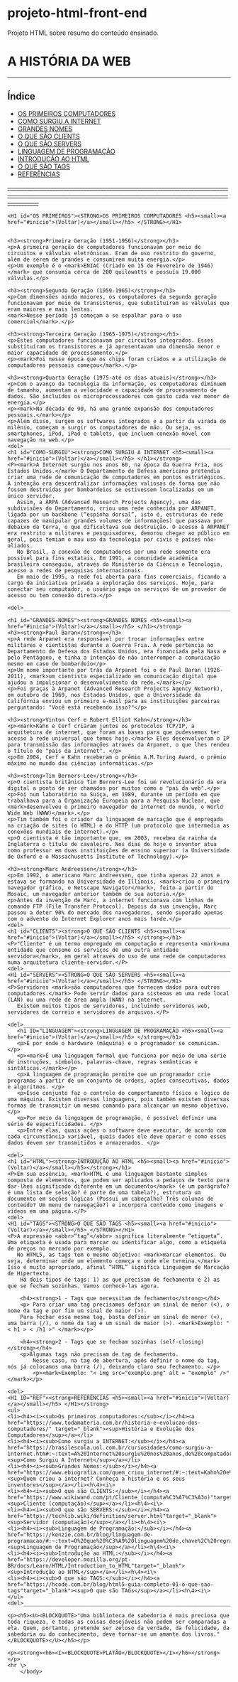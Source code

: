 # projeto-html-front-end
Projeto HTML sobre resumo do conteúdo ensinado.
<html> 
    <head>
    <title>Projeto HTML</title>
        </head>
        <body>
            <h1 id="inicio">A HISTÓRIA DA WEB</h1>
            <hr />
            <h2>Índice</h2>
            <ul>
        <li><a href="#OS PRIMEIROS">OS PRIMEIROS COMPUTADORES</a></li>
        <li><a href="#COMO-SURGIU">COMO SURGIU A INTERNET</a></li>
        <li><a href="#GRANDES-NOMES">GRANDES NOMES</a></li>
        <li><a href="#CLIENTS">O QUE SÃO CLIENTS</a></li>
        <li><a href="#SERVERS">O QUE SÃO SERVERS</a></li>
        <li><a href="#LINGUAGEM">LINGUAGEM DE PROGRAMAÇÃO</a></li>
        <li><a href="#HTML">INTRODUÇÃO AO HTML</a></li>
        <li><a href="#TAGS">O QUE SÃO TAGS</a></li>
        <li><a href="#REF">REFERÊNCIAS</a></li>
    </ul>
    <del>_______________________________________________________________________________________________________________________________________________________________________</del>
    
    <H1 id="OS PRIMEIROS"><STRONG>OS PRIMEIROS COMPUTADORES <h5><small><a href="#inicio">(Voltar)</a></small></h5> </STRONG></H1>
    
   
    <h3><strong>Primeira Geração (1951-1956)</strong></h3> 
    <p>A primeira geração de computadores funcionavam por meio de circuitos e válvulas eletrônicas. Eram de uso restrito do governo, além de serem de grandes e consumirem muita energia.</p>
    <p>Um exemplo é o <mark>ENIAC (Criado em 15 de Fevereiro de 1946)</mark> que consumia cerca de 200 quilowatts e possuía 19.000 válvulas.</p>
    
    <h3><strong>Segunda Geração (1959-1965)</strong></h3>
    <p>Com dimensões ainda maiores, os computadores da segunda geração funcionavam por meio de transistores, que substituíram as válvulas que eram maiores e mais lentas. 
    <mark>Nesse período já começam a se espalhar para o uso comercial</mark>.</p>
    
    <h3><strong>Terceira Geração (1965-1975)</strong></h3>
    <p>Estes computadores funcionavam por circuitos integrados. Esses substituíram os transistores e já apresentavam uma dimensão menor e maior capacidade de processamento.</p>
    <p><mark>Foi nesse época que os chips foram criados e a utilização de computadores pessoais começou</mark>.</p>
    
    <h3><strong>Quarta Geração (1975-até os dias atuais)</strong></h3>
    <p>Com o avanço da tecnologia da informação, os computadores diminuem de tamanho, aumentam a velocidade e capacidade de processamento de dados. São incluídos os microprocessadores com gasto cada vez menor de energia.</p>
    <p><mark>Na década de 90, há uma grande expansão dos computadores pessoais.</mark></p>    
    <p>Além disso, surgem os softwares integrados e a partir da virada do milênio, começam a surgir os computadores de mão. Ou seja, os smartphones, iPod, iPad e tablets, que incluem conexão móvel com navegação na web.</p>
    <del>_______________________________________________________________________________________________________________________________________________________________________</del>       
    <h1 id="COMO-SURGIU"><strong>COMO SURGIU A INTERNET <h5><small><a href="#inicio">(Voltar)</a></small></h5> </h1></strong> 
    <P><mark>A Internet surgiu nos anos 60, na época da Guerra Fria, nos Estados Unidos.</mark> O Departamento de Defesa americano pretendia criar uma rede de comunicação de computadores em pontos estratégicos. A intenção era descentralizar informações valiosas de forma que não fossem destruídas por bombardeios se estivessem localizadas em um único servidor.
       Assim, a ARPA (Advanced Research Projects Agency), uma das subdivisões do Departamento, criou uma rede conhecida por ARPANET, ligada por um backbone (“espinha dorsal”, isto é, estruturas de rede capazes de manipular grandes volumes de informações) que passava por debaixo da terra, o que dificultava sua destruição. O acesso à ARPANET era restrito a militares e pesquisadores, demorou chegar ao público em geral, pois temiam o mau uso da tecnologia por civis e países não-aliados.
       No Brasil, a conexão de computadores por uma rede somente era possível para fins estatais. Em 1991, a comunidade acadêmica brasileira conseguiu, através do Ministério da Ciência e Tecnologia, acesso a redes de pesquisas internacionais.
       Em maio de 1995, a rede foi aberta para fins comerciais, ficando a cargo da iniciativa privada a exploração dos serviços. Hoje, para conectar seu computador, o usuário paga os serviços de um provedor de acesso ou tem conexão direta.</p>
       <del>_______________________________________________________________________________________________________________________________________________________________________</del>

    <h1 id="GRANDES-NOMES"><strong>GRANDES NOMES <h5><small><a href="#inicio">(Voltar)</a></small></h5> </h1></strong> 
    <h3><strong>Paul Baran</strong></h3>
    <p>A rede Arpanet era responsável por trocar informações entre militares e cientistas durante a Guerra Fria. A rede pertencia ao Departamento de Defesa dos Estados Unidos, era financiada pela Nasa e pelo Pentágono, e tinha a intenção de não interromper a comunicação mesmo em caso de bombardeio</p>   
    <p>Um nome importante por trás da Arpanet foi o de Paul Baran (1926-2011), <mark>um cientista especializado em comunicação digital que ajudou a impulsionar o desenvolvimento da rede.</mark></p>
    <p>Foi graças à Arpanet (Advanced Research Projects Agency Network), em outubro de 1969, nos Estados Unidos, que a Universidade da Califórnia enviou um primeiro e-mail para as instituições parceiras perguntando: "Você está recebendo isso?"</p>
    
    <h3><strong>Vinton Cerf e Robert Elliot Kahn</strong></h3>
    <p><mark>Kahn e Cerf criaram juntos os protocolos TCP/IP, a arquitetura de internet, que foram as bases para que pudessemos ter acesso à rede universal que temos hoje.</mark> Eles desenvolveram o IP para transmissão das informações através da Arpanet, o que lhes rendeu o título de "pais da internet". </p>
    <p>Em 2004, Cerf e Kahn receberam o prêmio A.M.Turing Award, o prêmio máximo no mundo das ciências informáticas.</p>

    <h3><strong>Tim Berners-Lee</strong></h3>
    <p>O cientista britânico Tim Berners-Lee foi um revolucionário da era digital a ponto de ser chamados por muitos como o "pai da web".</p>
    <p>Foi num laboratório na Suíça, em 1989, durante um período em que trabalhava para a Organização Europeia para a Pesquisa Nuclear, que <mark>desenvolveu o primeiro navegador de internet do mundo, o World Wide Web (WWW)</mark>.</p>
    <p>Tim também foi o criador da linguagem de marcação que é empregada na criação de sites (o HTML) e do HTTP (um protocolo que intermedia as conexões mundiais de internet).</p>
    <p>O cientista é tão importante que, em 2003, recebeu da rainha da Inglaterra o título de cavaleiro. Nos dias de hoje o inventor atua como professor em duas instituições de ensino superior (a Universidade de Oxford e o Massachusetts Institute of Technology).</p>
    
    <h3><strong>Marc Andreessen</strong></h3>
    <p>Em 1992, o americano Marc Andreessen, que tinha apenas 22 anos e estava se formando na Universidade de Illinois, <mark>criou o primeiro navegador gráfico, o Netscape Navigator</mark>, feito a partir do Mosaic, um navegador anterior também de sua autoria.</p>
    <p>Antes da invenção de Marc, a internet funcionava com linhas de comando FTP (File Transfer Protocol). Depois da sua invenção, Marc passou a deter 90% do mercado dos navegadores, sendo superado apenas com o advento do Internet Explorer anos mais tarde.</p>
    <del>_______________________________________________________________________________________________________________________________________________________________________</del>
    <h1 id="CLIENTS"><strong>O QUE SÃO CLIENTS <h5><small><a href="#inicio">(Voltar)</a></small></h5> </strong></h1> 
    <P>"Cliente" é um termo empregado em computação e representa <mark>uma entidade que consome os serviços de uma outra entidade servidora</mark>, em geral através do uso de uma rede de computadores numa arquitetura cliente-servidor.</P>
    <del>_______________________________________________________________________________________________________________________________________________________________________</del>
    <H1 id="SERVERS"><STRONG>O QUE SÃO SERVERS <h5><small><a href="#inicio">(Voltar)</a></small></h5> </STRONG></H1> 
    <P>Servidores <mark>são computadores que fornecem dados para outros computadores.</mark> Pode servir dados para sistemas em uma rede local (LAN) ou uma rede de área ampla (WAN) na internet.
       Existem muitos tipos de servidores, incluindo servidores web, servidores de correio e servidores de arquivos.</P>
       <del>_______________________________________________________________________________________________________________________________________________________________________</del>
       <h1 ID="LINGUAGEM"><strong>LINGUAGEM DE PROGRAMAÇÃO <h5><small><a href="#inicio">(Voltar)</a></small></h5> </strong></h1>
       <p>É por onde o hardware (máquina) e o programador se comunicam. </p>
       <p><mark>É uma linguagem formal que funciona por meio de uma série de instruções, símbolos, palavras-chave, regras semânticas e sintáticas.</mark></p>
       <p>A linguagem de programação permite que um programador crie programas a partir de um conjunto de ordens, ações consecutivas, dados e algoritmos. </p>
       <p>Esse conjunto faz o controle do comportamento físico e lógico de uma máquina. Existem diversas linguagens, pois também existem diversas formas de transmitir um mesmo comando para alcançar um mesmo objetivo.</p>
       <p>Por meio da linguagem de programação, é possível definir uma série de especificidades. </p>
       <p>Entre elas, quais ações o software deve executar, de acordo com cada circunstância variável, quais dados ele deve operar e como esses dados devem ser transmitidos e armazenados. </p>
       <del>_______________________________________________________________________________________________________________________________________________________________________</del>
    <h1 id="HTML"><strong>INTRODUÇÃO AO HTML <h5><small><a href="#inicio">(Voltar)</a></small></h5></strong></h1>
    <P>Em sua essência, <mark>HTML é uma linguagem bastante simples composta de elementos, que podem ser aplicados a pedaços de texto para dar-lhes significado diferente em um documento</mark> (é um parágrafo? é uma lista de seleção? é parte de uma tabela?), estrutura um documento em seções lógicas (Possui um cabeçalho? Três colunas de conteúdo? Um menu de navegação?) e incorpora conteúdo como imagens e vídeos em uma página.</P>
    <del>_______________________________________________________________________________________________________________________________________________________________________</del>
    <H1 id="TAGS"><STRONG>O QUE SÃO TAGS <h5><small><a href="#inicio">(Voltar)</a></small></h5> </STRONG></H1>
    <P>A expressão <abbr>“tag”</abbr> significa literalmente “etiqueta”. Uma etiqueta é usada para marcar ou identificar algo, como a etiqueta de preços no mercado por exemplo.
       No HTML5, as tags tem o mesmo objetivo: <mark>marcar elementos. Ou seja, determinar onde um elemento começa e onde ele termina.</mark> Isso é muito apropriado, afinal “HTML” significa Linguagem de Marcação de Hipertexto.
        Há dois tipos de tags: 1) as que precisam de fechamento e 2) as que se fecham sozinhas. Vamos conhecê-las agora.
        
        <h4><strong>1 - Tags que necessitam de fechamento</strong></h4>
        <p> Para criar uma tag precisamos definir um sinal de menor (<), o nome da tag e por fim um sinal de maior (>).
        Para fechar essa mesma tag, basta definir um sinal de menor (<), uma barra (/), o nome da tag e um sinal de maior (>). <mark>Exemplo: "< h1 > < /h1 >" </mark></p>

        <h4><strong>2 - Tags que se fecham sozinhas (self-closing)</strong></h4>
        <p>Algumas tags não precisam de tag de fechamento. 
            Nesse caso, na tag de abertura, após definir o nome da tag, nós já colocamos uma barra (/), deixando claro seu fechamento. </p>
            <p><mark>Exemplo: "< img src="exemplo.png" alt = "exemplo" />"</mark></p>
            <del>_______________________________________________________________________________________________________________________________________________________________________</del>
    <H1 ID="REF"><strong>REFERÊNCIAS <h5><small><a href="#inicio">(Voltar)</a></small></h5> </H1></strong>
    <ul>
    <li><h4><i><sub>Os primeiros computadores:</sub></i></h4><a href="https://www.todamateria.com.br/historia-e-evolucao-dos-computadores/" target="_blank"><sup>História e Evolução dos Computadores</sup></a></li>
    <li><h4><i><sub>Como surgiu a INTERNET:</sub></i></h4><a href="https://brasilescola.uol.com.br/curiosidades/como-surgiu-a-internet.htm#:~:text=A%20Internet%20surgiu%20nos%20anos,de%20computadores%20em%20pontos%20estrat%C3%A9gicos."target="_blank"><sup>Como Surgiu A Internet</sup></a></li>
    <li><h4><i><sub>Grandes Nomes:</sub></i></h4><a href="https://www.ebiografia.com/quem_criou_internet/#:~:text=Kahn%20e%20Cerf%20inventaram%20o,rede%20universal%20que%20temos%20hoje."target="_blank"><sup>Quem criou a internet? Conheça a história e os seus inventores</sup></a></li><h\4><i\>
    <li><h4><i><sub>O que são CLIENTS:</sub></i></h4><a href="https://www.wikiwand.com/pt/Cliente_(computa%C3%A7%C3%A3o)"target="_blank"><sup>Cliente (computação)</sup></a></li><h\4><i\>
    <li><h4><i><sub>O que são SERVERS:</sub></i></h4><a href="https://techlib.wiki/definition/server.html"target="_blank"><sup>Servidor (computação)</sup></a></li><h\4><i\>
    <li><h4><i><sub>Linguagem de Programação:</sub></i></h4><a href="https://kenzie.com.br/blog/linguagem-de-programacao/#:~:text=O%20que%20%C3%A9%20linguagem%20de,chave%2C%20regras%20sem%C3%A2nticas%20e%20sint%C3%A1ticas."target="_blank"><sup>Linguagem de Programação</sup></a></li><h\4><i\>
    <li><h4><i><sub>Introdução ao HTML:</sub></i></h4><a href="https://developer.mozilla.org/pt-BR/docs/Learn/HTML/Introduction_to_HTML"target="_blank"><sup>Introdução ao HTML</sup></a></li><h\4><i\>
    <li><h4><i><sub>O que são TAGS:</sub></i></h4><a href="https://hcode.com.br/blog/html5-guia-completo-01-o-que-sao-tags"target="_blank"><sup>O que são TAGs</sup></a></li><h\4><i\> 
    </ul>
    <del>_______________________________________________________________________________________________________________________________________________________________________</del>

    <p><h5><U><BLOCKQUOTE>"Uma biblioteca de sabedoria é mais preciosa que toda riqueza, e todas as coisas desejáveis não podem ser comparadas a ela. Quem, portanto, pretende ser zeloso da verdade, da felicidade, da sabedoria ou do conhecimento, deve tornar-se um amante dos livros."</BLOCKQUOTE></U></h5></p>

    <p><strong><h6><I><BLOCKQUOTE>PLATÃO</BLOCKQUOTE></I></h6></strong></p>
    <hr \>
        </body>
</html>
